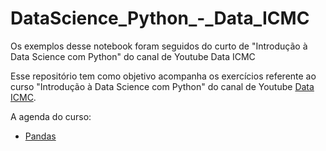 # DataScience_Python_-_Data_ICMC
Os exemplos desse notebook foram seguidos do curto de "Introdução à Data Science com Python" do canal de Youtube Data ICMC

Esse repositório tem como objetivo acompanha os exercícios referente ao curso "Introdução à Data Science com Python" do canal de Youtube <a href="https://www.youtube.com/channel/UC_pily9Uu-j3BgAzjeEc60A">Data ICMC</a>.

A agenda do curso:

* <a href="https://github.com/cotozelo/DataScience_Python_-_Data_ICMC/blob/main/Notebooks/Introdu%C3%A7%C3%A3o_Pandas.ipynb">Pandas</a>



